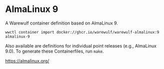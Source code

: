 # AlmaLinux 9

A Warewulf container definition based on AlmaLinux 9.

```
wwctl container import docker://ghcr.io/warewulf/warewulf-almalinux:9 almalinux-9
```

Also available are definitions for individual point releases (e.g., AlmaLinux
9.0). To generate these Containerfiles, run `make`.

https://almalinux.org/
